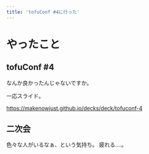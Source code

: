 ```yaml
---
title: 'tofuConf #4に行った'
---
```


# やったこと

## tofuConf #4

なんか良かったんじゃないですか。

一応スライド。

https://makenowjust.github.io/decks/deck/tofuconf-4

## 二次会

色々な人がいるなぁ、という気持ち。
疲れる‥‥。
